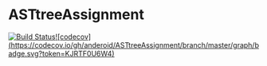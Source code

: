 # ASTtreeAssignment
[![Build Status](https://app.travis-ci.com/anderoid/ASTtreeAssignment.svg?branch=master)](https://app.travis-ci.com/anderoid/ASTtreeAssignment)[![codecov]         (https://codecov.io/gh/anderoid/ASTtreeAssignment/branch/master/graph/badge.svg?token=KJRTF0U6W4)](https://codecov.io/gh/anderoid/ASTtreeAssignment)
